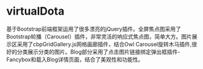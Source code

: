 # virtualDota
基于Bootstrap前端框架运用了很多漂亮的jQuery插件。全屏焦点图采用了Bootstrap轮播（Carousel）插件，非常灵活的响应式焦点图，简单大方。图片展示区采用了cbpGridGallery.js网格画廊插件，结合Owl Carousel旋转木马插件,很好的分类展示分类的图片。Blog部分采用了点击图片链接绑定弹出框插件-Fancybox和载入Blog详情页面，结合了美观性和功能性。

